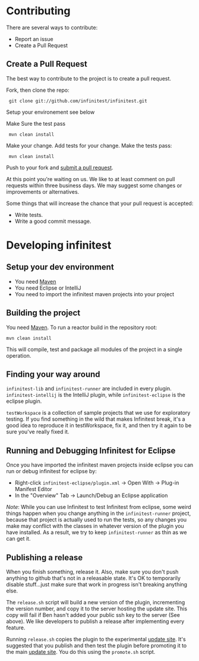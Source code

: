 Contributing
============

There are several ways to contribute:
* Report an issue
* Create a Pull Request

Create a Pull Request
---------------------

The best way to contribute to the project is to create a pull request.

Fork, then clone the repo:
     
     git clone git://github.com/infinitest/infinitest.git


Setup your environement see below

Make Sure the test pass
     
     mvn clean install
     
Make your change. Add tests for your change. Make the tests pass:

     mvn clean install
     
Push to your fork and [submit a pull request][pr].

[pr]: https://github.com/infinitest/infinitest/compare/

At this point you're waiting on us. We like to at least comment on pull requests
within three business days. We may suggest
some changes or improvements or alternatives.

Some things that will increase the chance that your pull request is accepted:
* Write tests.
* Write a good commit message.


Developing infinitest
======================

Setup your dev environment
--------------------------
* You need [Maven](http://maven.apache.org/download.html)
* You need Eclipse or IntelliJ
* You need to import the infinitest maven projects into your project


Building the project
-------------------

You need [Maven](http://maven.apache.org/download.html). To run a reactor build in the repository root: 

	mvn clean install

This will compile, test and package all modules of the project in a single operation. 


Finding your way around
------------------------

`infinitest-lib` and `infinitest-runner` are included in every plugin. `infinitest-intellij` is the IntelliJ plugin, while `infinitest-eclipse` is the eclipse plugin.

`testWorkspace` is a collection of sample projects that we use for exploratory testing. If you find something in the wild that makes Infinitest break, it's a good idea to reproduce it in testWorkspace, fix it, and then try it again to be sure you've really fixed it.


Running and Debugging Infinitest for Eclipse
--------------------------------------------

Once you have imported the infinitest maven projects inside eclipse you can run or debug infinitest for eclipse by:
* Right-click `infinitest-eclipse/plugin.xml` -> Open With -> Plug-in Manifest Editor
* In the "Overview" Tab -> Launch/Debug an Eclipse application

*Note*: While you can use Infinitest to test Infinitest from eclipse, some weird things happen when you change anything in the `infinitest-runner` project, because that project is actually used to run the tests, so any changes you make may conflict with the classes in whatever version of the plugin you have installed. As a result, we try to keep `infinitest-runner` as thin as we can get it.



Publishing a release
--------------------

When you finish something, release it. Also, make sure you don't push anything to github that's not in a releasable state. It's OK to temporarily disable stuff...just make sure that work in progress isn't breaking anything else.

The `release.sh` script will build a new version of the plugin, incrementing the version number, and copy it to the server hosting the update site. This copy will fail if Ben hasn't added your public ssh key to the server (See above). We like developers to publish a release after implementing every feature.

Running `release.sh` copies the plugin to the experimental [update site](http://update.improvingworks.com/experimental). It's suggested that you publish and then test the plugin before promoting it to the main [update site](http://update.improvingworks.com). You do this using the `promote.sh` script.
